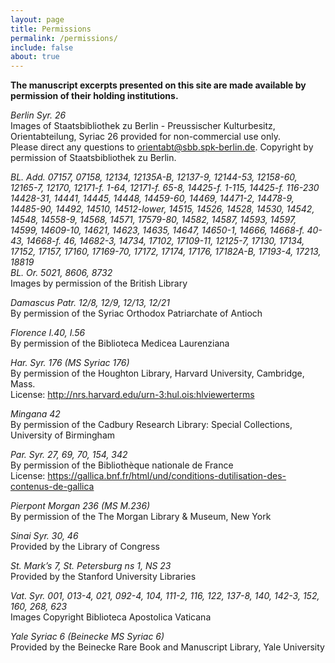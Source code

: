 ```yaml
---
layout: page
title: Permissions
permalink: /permissions/
include: false
about: true
---
```


**The manuscript excerpts presented on this site are made available by permission of their holding institutions.**

*Berlin Syr. 26*<br/>
Images of Staatsbibliothek zu Berlin - Preussischer Kulturbesitz, Orientabteilung, Syriac 26 provided for non-commercial use only.<br/>Please direct any questions to <orientabt@sbb.spk-berlin.de>. Copyright by permission of Staatsbibliothek zu Berlin.

*BL. Add. 07157, 07158, 12134, 12135A-B, 12137-9, 12144-53, 12158-60, 12165-7, 12170, 12171-f. 1-64, 12171-f. 65-8, 14425-f. 1-115, 14425-f. 116-230 14428-31, 14441, 14445, 14448, 14459-60, 14469, 14471-2, 14478-9, 14485-90, 14492, 14510, 14512-lower, 14515, 14526, 14528, 14530, 14542, 14548, 14558-9, 14568, 14571, 17579-80, 14582, 14587, 14593, 14597, 14599, 14609-10, 14621, 14623, 14635, 14647, 14650-1, 14666, 14668-f. 40-43, 14668-f. 46, 14682-3, 14734, 17102, 17109-11, 12125-7, 17130, 17134, 17152, 17157, 17160, 17169-70, 17172, 17174, 17176, 17182A-B, 17193-4, 17213, 18819*<br/>
*BL. Or. 5021, 8606, 8732*<br/>
Images by permission of the British Library

*Damascus Patr. 12/8, 12/9, 12/13, 12/21*<br/>
By permission of the Syriac Orthodox Patriarchate of Antioch

*Florence I.40, I.56*<br/>
By permission of the Biblioteca Medicea Laurenziana

*Har. Syr. 176 (MS Syriac 176)*<br/>
By permission of the Houghton Library, Harvard University, Cambridge, Mass.<br/>
License: <http://nrs.harvard.edu/urn-3:hul.ois:hlviewerterms>

*Mingana 42*<br/>
By permission of the Cadbury Research Library: Special Collections, University of Birmingham

*Par. Syr. 27, 69, 70, 154, 342*<br/>
By permission of the Bibliothèque nationale de France<br/>
License: <https://gallica.bnf.fr/html/und/conditions-dutilisation-des-contenus-de-gallica>

*Pierpont Morgan 236 (MS M.236)*<br/>
By permission of the The Morgan Library & Museum, New York

*Sinai Syr. 30, 46*<br/>
Provided by the Library of Congress

*St. Mark’s 7, St. Petersburg ns 1, NS 23*<br/>
Provided by the Stanford University Libraries

*Vat. Syr. 001, 013-4, 021, 092-4, 104, 111-2, 116, 122, 137-8, 140, 142-3, 152, 160, 268, 623*<br/>
Images Copyright Biblioteca Apostolica Vaticana

*Yale Syriac 6 (Beinecke MS Syriac 6)*<br/>
Provided by the Beinecke Rare Book and Manuscript Library, Yale University
